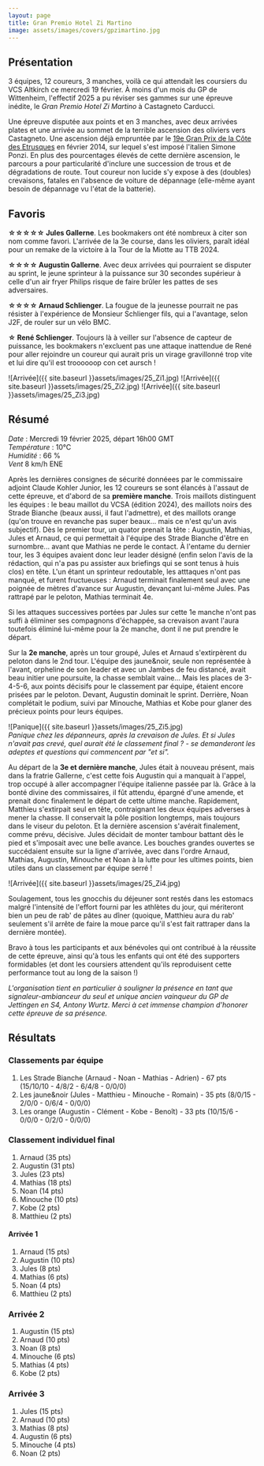 ```yaml
---
layout: page
title: Gran Premio Hotel Zi Martino
image: assets/images/covers/gpzimartino.jpg
---
```


## Présentation

3 équipes, 12 coureurs, 3 manches, voilà ce qui attendait les coursiers du VCS Altkirch ce mercredi 19 février. À moins d'un mois du GP de Wittenheim, l'effectif 2025 a pu réviser ses gammes sur une épreuve inédite, le _Gran Premio Hotel Zi Martino_ à Castagneto Carducci.

Une épreuve disputée aux points et en 3 manches, avec deux arrivées plates et une arrivée au sommet de la terrible ascension des oliviers vers Castagneto. Une ascension déjà empruntée par le [19e Gran Prix de la Côte des Etrusques](https://www.procyclingstats.com/race/gp-costa-degli-etruschi/2014/result) en février 2014, sur lequel s'est imposé l'italien Simone Ponzi. En plus des pourcentages élevés de cette dernière ascension, le parcours a pour particularité d'inclure une succession de trous et de dégradations de route. Tout coureur non lucide s'y expose à des (doubles) crevaisons, fatales en l'absence de voiture de dépannage (elle-même ayant besoin de dépannage vu l'état de la batterie).

## Favoris

__☆☆☆☆☆ Jules Gallerne__. Les bookmakers ont été nombreux à citer son nom comme favori. L'arrivée de la 3e course, dans les oliviers, paraît idéal pour un remake de la victoire à la Tour de la Miotte au TTB 2024.

__☆☆☆☆ Augustin Gallerne__. Avec deux arrivées qui pourraient se disputer au sprint, le jeune sprinteur à la puissance sur 30 secondes supérieur à celle d'un air fryer Philips risque de faire brûler les pattes de ses adversaires.

__☆☆☆☆ Arnaud Schlienger__. La fougue de la jeunesse pourrait ne pas résister à l'expérience de Monsieur Schlienger fils, qui a l'avantage, selon J2F, de rouler sur un vélo BMC.

__☆ René Schlienger__. Toujours là à veiller sur l'absence de capteur de puissance, les bookmakers n'excluent pas une attaque inattendue de René pour aller rejoindre un coureur qui aurait pris un virage gravillonné trop vite et lui dire qu'il est troooooop con cet aursch !

![Arrivée]({{ site.baseurl }}assets/images/25_Zi1.jpg) ![Arrivée]({{ site.baseurl }}assets/images/25_Zi2.jpg) ![Arrivée]({{ site.baseurl }}assets/images/25_Zi3.jpg)

## Résumé

_Date_ : Mercredi 19 février 2025, départ 16h00 GMT<br>
_Température_ : 10°C<br>
_Humidité_ : 66 %<br>
_Vent_ 8 km/h ENE<br>

Après les dernières consignes de sécurité donnéees par le commissaire adjoint Claude Kohler Junior, les 12 coureurs se sont élancés à l'assaut de cette épreuve, et d'abord de sa __première manche__. Trois maillots distinguent les équipes : le beau maillot du VCSA (édition 2024), des maillots noirs des Strade Bianche (beaux aussi, il faut l'admettre), et des maillots orange (qu'on trouve en revanche pas super beaux... mais ce n'est qu'un avis subjectif). Dès le premier tour, un quator prenait la tête : Augustin, Mathias, Jules et Arnaud, ce qui permettait à l'équipe des Strade Bianche d'être en surnombre... avant que Mathias ne perde le contact. À l'entame du dernier tour, les 3 équipes avaient donc leur leader désigné (enfin selon l'avis de la rédaction, qui n'a pas pu assister aux briefings qui se sont tenus à huis clos) en tête. L'un étant un sprinteur redoutable, les atttaques n'ont pas manqué, et furent fructueuses : Arnaud terminait finalement seul avec une poignée de mètres d'avance sur Augustin, devançant lui-même Jules. Pas rattrapé par le peloton, Mathias terminait 4e.

Si les attaques successives portées par Jules sur cette 1e manche n'ont pas suffi à éliminer ses compagnons d'échappée, sa crevaison avant l'aura toutefois éliminé lui-même pour la 2e manche, dont il ne put prendre le départ.

Sur la __2e manche__, après un tour groupé, Jules et Arnaud s'extirpèrent du peloton dans le 2nd tour. L'équipe des jaune&noir, seule non représentée à l'avant, orpheline de son leader et avec un Jambes de feu distancé, avait beau initier une poursuite, la chasse semblait vaine... Mais les places de 3-4-5-6, aux points décisifs pour le classement par équipe, étaient encore prisées par le peloton. Devant, Augustin dominait le sprint. Derrière, Noan complétait le podium, suivi par Minouche, Mathias et Kobe pour glaner des précieux points pour leurs équipes.

![Panique]({{ site.baseurl }}assets/images/25_Zi5.jpg)<br>
_Panique chez les dépanneurs, après la crevaison de Jules. Et si Jules n'avait pas crevé, quel aurait été le classement final ? - se demanderont les adeptes et questions qui commencent par "et si"._

Au départ de la __3e et dernière manche__, Jules était à nouveau présent, mais dans la fratrie Gallerne, c'est cette fois Augustin qui a manquait à l'appel, trop occupé à aller accompagner l'équipe italienne passée par là. Grâce à la bonté divine des commissaires, il fût attendu, épargné d'une amende, et prenait donc finalement le départ de cette ultime manche. Rapidement, Matthieu s'extirpait seul en tête, contraignant les deux équipes adverses à mener la chasse. Il conservait la pôle position longtemps, mais toujours dans le viseur du peloton. Et la dernière ascension s'avérait finalement, comme prévu, décisive. Jules décidait de monter tambour battant dès le pied et s'imposait avec une belle avance. Les bouches grandes ouvertes se succédaient ensuite sur la ligne d'arrivée, avec dans l'ordre Arnaud, Mathias, Augustin, Minouche et Noan à la lutte pour les ultimes points, bien utiles dans un classement par équipe serré ! 

![Arrivée]({{ site.baseurl }}assets/images/25_Zi4.jpg)

Soulagement, tous les gnocchis du déjeuner sont restés dans les estomacs malgré l'intensité de l'effort fourni par les athlètes du jour, qui mériteront bien un peu de rab' de pâtes au dîner (quoique, Matthieu aura du rab' seulement s'il arrête de faire la moue parce qu'il s'est fait rattraper dans la dernière montée).

Bravo à tous les participants et aux bénévoles qui ont contribué à la réussite de cette épreuve, ainsi qu'à tous les enfants qui ont été des supporters formidables (et dont les coursiers attendent qu'ils reproduisent cette performance tout au long de la saison !)

_L'organisation tient en particulier à souligner la présence en tant que signaleur-ambianceur du seul et unique ancien vainqueur du GP de Jettingen en S4, Antony Wurtz. Merci à cet immense champion d'honorer cette épreuve de sa présence._

## Résultats

### Classements par équipe

1. Les Strade Bianche (Arnaud - Noan - Mathias - Adrien) - 67 pts (15/10/10 - 4/8/2 - 6/4/8 - 0/0/0)
1. Les jaune&noir (Jules - Matthieu - Minouche - Romain) - 35 pts (8/0/15 - 2/0/0 - 0/6/4 - 0/0/0)
1. Les orange (Augustin - Clément - Kobe - Benoît) - 33 pts (10/15/6 - 0/0/0 - 0/2/0 - 0/0/0)

### Classement individuel final

1. Arnaud (35 pts)
1. Augustin (31 pts)
1. Jules (23 pts)
1. Mathias (18 pts)
1. Noan (14 pts)
1. Minouche (10 pts)
1. Kobe (2 pts)
1. Matthieu (2 pts)

#### Arrivée 1 

1. Arnaud (15 pts)
1. Augustin (10 pts)
1. Jules (8 pts)
1. Mathias (6 pts)
1. Noan (4 pts)
1. Matthieu (2 pts)

### Arrivée 2

1. Augustin (15 pts)
1. Arnaud (10 pts)
1. Noan (8 pts)
1. Minouche (6 pts)
1. Mathias (4 pts)
1. Kobe (2 pts)

### Arrivée 3

1. Jules (15 pts)
1. Arnaud (10 pts)
1. Mathias (8 pts)
1. Augustin (6 pts)
1. Minouche (4 pts)
1. Noan (2 pts)